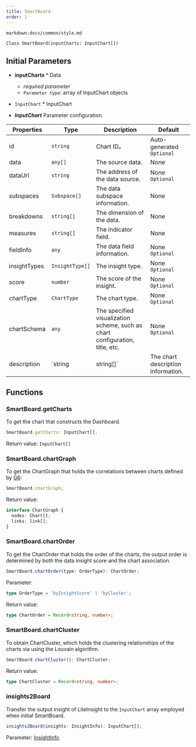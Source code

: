 ```yaml
---
title: SmartBoard
order: 1
---
```


`markdown:docs/common/style.md`



```sign
Class SmartBoard(inputCharts: InputChart[])
```

## Initial Parameters

* **inputCharts** * Data
  * _required parameter_ 
  * `Parameter type`: array of InputChart objects

* `InputChart` * InputChart

* ***InputChart*** Parameter configuration.

| Properties | Type | Description | Default |  
| ----| ---- | ---- | -----|
| id | `string` | Chart ID。 | Auto-generated `Optional` |
| data | `any[]` | The source data. | None |
| dataUrl | `string` | The address of the data source. | None `Optional` |
| subspaces | `Subspace[]` | The data subspace information. | None |
| breakdowns | `string[]` | The dimension of the data. | None |
| measures | `string[]` | The indicator field. | None |
| fieldInfo | `any` | The data field information. | None `Optional` |
| insightTypes | `InsightType[]` | The insight type. | None `Optional` |
| score | `number` | The score of the insight. | None `Optional` |
| chartType | `ChartType` | The chart type. | None `Optional` |
| chartSchema | `any` | The specified visualization scheme, such as chart configuration, title, etc. | None `Optional` |
| description | `string | string[]` | The chart description information. | None `Optional` |

## Functions

### SmartBoard.getCharts

To get the chart that constructs the Dashboard.

```ts
SmartBoard.getCharts: InputChart[];
```

Return value: `InputChart[]`

### SmartBoard.chartGraph

To get the ChartGraph that holds the correlations between charts defined by [G6](https://g6.antv.vision/): 

```ts
SmartBoard.chartGraph;
```

Return value:

```ts
interface ChartGraph {
  nodes: Chart[];
  links: link[];
}
```

### SmartBoard.chartOrder

To get the ChartOrder that holds the order of the charts, the output order is determined by both the data insight score and the chart association.

```ts
SmartBoard.chartOrder(type: OrderType): ChartOrder;
```

Parameter:

```ts
type OrderType = 'byInsightScore' | 'byCluster';
```

Return value:

```ts
type ChartOrder = Record<string, number>;
```

### SmartBoard.chartCluster

To obtain ChartCluster, which holds the clustering relationships of the charts via using the Louvain algorithm.

```ts
SmartBoard.chartCluster(): ChartCluster;
```

Return value:

```ts
type ChartCluster = Record<string, number>;
```

### insights2Board

Transfer the output insight of LiteInsight to the `InputChart` array employed when initial SmartBoard.

```ts
insights2Board(insights: InsightInfo): InputChart[];
```

Parameter: [InsightInfo](../lite-insight/auto-insights#getDataInsights)




